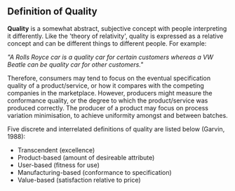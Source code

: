 
Definition of Quality
---------------------

**Quality** is a somewhat abstract, subjective concept with people
interpreting it differently. Like the 'theory of relativity', quality is
expressed as a relative concept and can be different things to different people.
For example: 


*"A Rolls Royce car is a quality car for certain customers whereas a VW Beatle
can be quality car for other customers."*


Therefore, consumers may tend to focus on the eventual specification quality of a product/service, or how it compares
with the competing companies in the marketplace. However, producers might measure the 
conformance quality, or the degree to which the product/service was produced correctly.
The producer of a product may focus on process variation minimisation, to achieve
uniformity amongst and between batches.


Five discrete and interrelated definitions of quality are listed below (Garvin,
1988):

* Transcendent (excellence)
* Product-based (amount of desireable attribute)
* User-based (fitness for use)
* Manufacturing-based (conformance to specification)
* Value-based (satisfaction relative to price)



